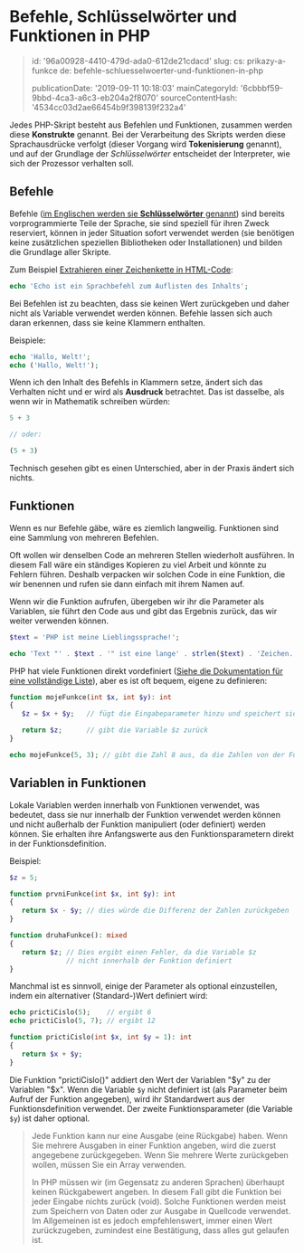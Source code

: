Befehle, Schlüsselwörter und Funktionen in PHP
==============================================

> id: '96a00928-4410-479d-ada0-612de21cdacd'
> slug:
> 	cs: prikazy-a-funkce
> 	de: befehle-schluesselwoerter-und-funktionen-in-php
> 
> publicationDate: '2019-09-11 10:18:03'
> mainCategoryId: '6cbbbf59-9bbd-4ca3-a6c3-eb204a2f8070'
> sourceContentHash: '4534cc03d2ae66454b9f398139f232a4'

Jedes PHP-Skript besteht aus Befehlen und Funktionen, zusammen werden diese **Konstrukte** genannt. Bei der Verarbeitung des Skripts werden diese Sprachausdrücke verfolgt (dieser Vorgang wird **Tokenisierung** genannt), und auf der Grundlage der *Schlüsselwörter* entscheidet der Interpreter, wie sich der Prozessor verhalten soll.

Befehle
--------------------------

Befehle (<a href="https://www.php.net/manual/en/reserved.keywords.php">im Englischen werden sie **Schlüsselwörter** genannt</a>) sind bereits vorprogrammierte Teile der Sprache, sie sind speziell für ihren Zweck reserviert, können in jeder Situation sofort verwendet werden (sie benötigen keine zusätzlichen speziellen Bibliotheken oder Installationen) und bilden die Grundlage aller Skripte.

Zum Beispiel <a href="/echo">Extrahieren einer Zeichenkette in HTML-Code</a>:

```php
echo 'Echo ist ein Sprachbefehl zum Auflisten des Inhalts';
```

Bei Befehlen ist zu beachten, dass sie keinen Wert zurückgeben und daher nicht als Variable verwendet werden können. Befehle lassen sich auch daran erkennen, dass sie keine Klammern enthalten.

Beispiele:

```php
echo 'Hallo, Welt!';
echo ('Hallo, Welt!');
```

Wenn ich den Inhalt des Befehls in Klammern setze, ändert sich das Verhalten nicht und er wird als **Ausdruck** betrachtet. Das ist dasselbe, als wenn wir in Mathematik schreiben würden:

```php
5 + 3

// oder:

(5 + 3)
```

Technisch gesehen gibt es einen Unterschied, aber in der Praxis ändert sich nichts.

Funktionen
--------------------------

Wenn es nur Befehle gäbe, wäre es ziemlich langweilig. Funktionen sind eine Sammlung von mehreren Befehlen.

Oft wollen wir denselben Code an mehreren Stellen wiederholt ausführen. In diesem Fall wäre ein ständiges Kopieren zu viel Arbeit und könnte zu Fehlern führen. Deshalb verpacken wir solchen Code in eine Funktion, die wir benennen und rufen sie dann einfach mit ihrem Namen auf.

Wenn wir die Funktion aufrufen, übergeben wir ihr die Parameter als Variablen, sie führt den Code aus und gibt das Ergebnis zurück, das wir weiter verwenden können.

```php
$text = 'PHP ist meine Lieblingssprache!';

echo 'Text "' . $text . '" ist eine lange' . strlen($text) . 'Zeichen.';
```

PHP hat viele Funktionen direkt vordefiniert (<a href="/documentation">Siehe die Dokumentation für eine vollständige Liste</a>), aber es ist oft bequem, eigene zu definieren:

```php
function mojeFunkce(int $x, int $y): int
{
   $z = $x + $y;   // fügt die Eingabeparameter hinzu und speichert sie in einer Variablen

   return $z;      // gibt die Variable $z zurück
}

echo mojeFunkce(5, 3); // gibt die Zahl 8 aus, da die Zahlen von der Funktion verarbeitet wurden
```

Variablen in Funktionen
--------------------------

Lokale Variablen werden innerhalb von Funktionen verwendet, was bedeutet, dass sie nur innerhalb der Funktion verwendet werden können und nicht außerhalb der Funktion manipuliert (oder definiert) werden können. Sie erhalten ihre Anfangswerte aus den Funktionsparametern direkt in der Funktionsdefinition.

Beispiel:

```php
$z = 5;

function prvniFunkce(int $x, int $y): int
{
   return $x - $y; // dies würde die Differenz der Zahlen zurückgeben
}

function druhaFunkce(): mixed
{
   return $z; // Dies ergibt einen Fehler, da die Variable $z
              // nicht innerhalb der Funktion definiert
}
```

Manchmal ist es sinnvoll, einige der Parameter als optional einzustellen, indem ein alternativer (Standard-)Wert definiert wird:

```php
echo prictiCislo(5);    // ergibt 6
echo prictiCislo(5, 7); // ergibt 12

function prictiCislo(int $x, int $y = 1): int
{
   return $x + $y;
}
```

Die Funktion "prictiCislo()" addiert den Wert der Variablen "$y" zu der Variablen "$x". Wenn die Variable `$y` nicht definiert ist (als Parameter beim Aufruf der Funktion angegeben), wird ihr Standardwert aus der Funktionsdefinition verwendet. Der zweite Funktionsparameter (die Variable `$y`) ist daher optional.

> Jede Funktion kann nur eine Ausgabe (eine Rückgabe) haben. Wenn Sie mehrere Ausgaben in einer Funktion angeben, wird die zuerst angegebene zurückgegeben. Wenn Sie mehrere Werte zurückgeben wollen, müssen Sie ein Array verwenden.
>
> In PHP müssen wir (im Gegensatz zu anderen Sprachen) überhaupt keinen Rückgabewert angeben. In diesem Fall gibt die Funktion bei jeder Eingabe nichts zurück (void). Solche Funktionen werden meist zum Speichern von Daten oder zur Ausgabe in Quellcode verwendet. Im Allgemeinen ist es jedoch empfehlenswert, immer einen Wert zurückzugeben, zumindest eine Bestätigung, dass alles gut gelaufen ist.
